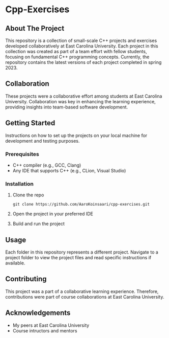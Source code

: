# Cpp-Exercises

## About The Project
This repository is a collection of small-scale C++ projects and exercises developed collaboratively at East Carolina University. Each project in this collection was created as part of a team effort with fellow students, focusing on fundamental C++ programming concepts. Currently, the repository contains the latest versions of each project completed in spring 2023.

## Collaboration
These projects were a collaborative effort among students at East Carolina University. Collaboration was key in enhancing the learning experience, providing insights into team-based software development.

## Getting Started
Instructions on how to set up the projects on your local machine for development and testing purposes.

### Prerequisites
- C++ compiler (e.g., GCC, Clang)
- Any IDE that supports C++ (e.g., CLion, Visual Studio)

### Installation
1. Clone the repo
   ```
   git clone https://github.com/AaroKoinsaari/cpp-exercises.git
   ```
   

2. Open the project in your preferred IDE

3. Build and run the project

## Usage
Each folder in this repository represents a different project. Navigate to a project folder to view the project files and read specific instructions if available.

## Contributing
This project was a part of a collaborative learning experience. Therefore, contributions were part of course collaborations at East Carolina University.

## Acknowledgements
- My peers at East Carolina University
- Course intructors and mentors

